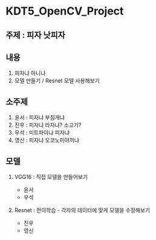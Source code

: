 # KDT5_OpenCV_Project

## 주제 : 피자 낫피자

## 내용

1) 피자냐 아니냐
2) 모델 만들기 / Resnet 모델 사용해보기

## 소주제

1) 윤서 : 피자냐 부침개냐
2) 진우 : 피자냐 라자냐? 소고기?
3) 우석 : 미트파이냐 피자냐
4) 영신 : 피자냐 오코노미야끼냐

## 모델

1) VGG16
: 직접 모델을 만들어보기
    - 윤서
    - 우석

2) Resnet
: 전이학습 - 각자의 데이터에 맞게 모델을 수정해보기
    - 진우
    - 영신
